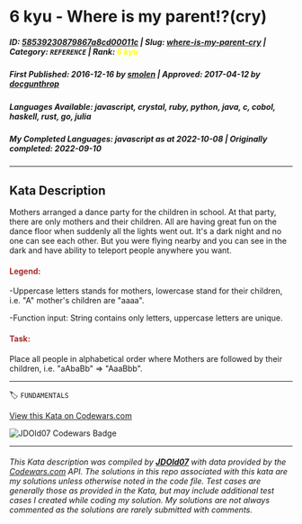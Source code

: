 # 6 kyu - Where is my parent!?(cry)

##### **ID**: [58539230879867a8cd00011c](https://www.codewars.com/kata/58539230879867a8cd00011c) | **Slug**: [where-is-my-parent-cry](https://www.codewars.com/kata/58539230879867a8cd00011c) | **Category**: `REFERENCE` | **Rank**: <span style="color:yellow">6 kyu</span>

##### **First Published**: 2016-12-16 ***by*** [smolen](https://www.codewars.com/users/smolen) | **Approved**: 2017-04-12 ***by*** [docgunthrop](https://www.codewars.com/users/docgunthrop)

##### **Languages Available**: javascript, crystal, ruby, python, java, c, cobol, haskell, rust, go, julia

##### **My Completed Languages**: javascript ***as at*** 2022-10-08 | **Originally completed**: 2022-09-10

---

## Kata Description


Mothers arranged a dance party for the children in school. At that party, there are only mothers and their children. All are having great fun on the dance floor when suddenly all the lights went out. It's a dark night and no one can see each other. But you were flying nearby and you can see in the dark and have ability to teleport people anywhere you want.



<h4 style="color:brown">Legend:</h4>

-Uppercase letters stands for mothers, lowercase stand for their children, i.e. "A" mother's children are "aaaa".<br>

-Function input: String contains only letters, uppercase letters are unique.

<h4 style="color:brown">Task:</h4>

Place all people in alphabetical order where Mothers are followed by their children, i.e. "aAbaBb" => "AaaBbb".











---


🏷 `FUNDAMENTALS`


[View this Kata on Codewars.com](https://www.codewars.com/kata/58539230879867a8cd00011c)

![](https://www.codewars.com/users/jdold07/badges/large "JDOld07 Codewars Badge")

---

###### *This Kata description was compiled by [**JDOld07**](https://tpstech.dev) with data provided by the [Codewars.com](https://www.codewars.com) API.  The solutions in this repo associated with this kata are my solutions unless otherwise noted in the code file.  Test cases are generally those as provided in the Kata, but may include additional test cases I created while coding my solution.  My solutions are not always commented as the solutions are rarely submitted with comments.*
